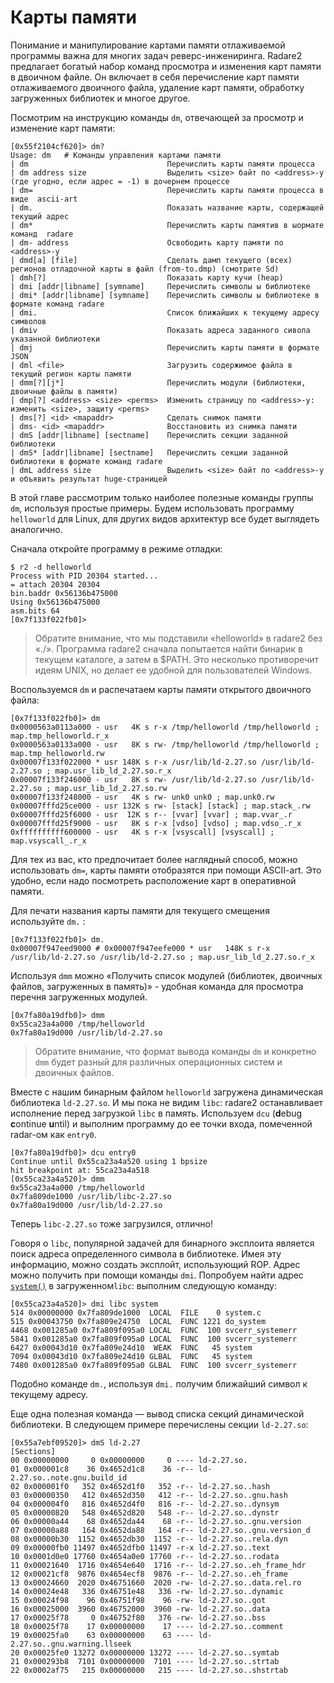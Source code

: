 # Карты памяти

Понимание и манипулирование картами памяти отлаживаемой программы важна для многих задач реверс-инжениринга. Radare2 предлагает богатый набор команд просмотра и изменения карт памяти в двоичном файле. Он включает в себя перечисление карт памяти отлаживаемого двоичного файла, удаление карт памяти, обработку загруженных библиотек и многое другое.

Посмотрим на инструкцию команды `dm`, отвечающей за просмотр и изменение карт памяти:

```
[0x55f2104cf620]> dm?
Usage: dm   # Команды управления картами памяти
| dm                               Перечислить карты памяти процесса
| dm address size                  Выделить <size> байт по <address>-у (где угодно, если адрес = -1) в дочернем процессе
| dm=                              Перечислить карты памяти процесса в виде  ascii-art
| dm.                              Показать название карты, содержащей текущий адрес
| dm*                              Перечислить карты памятив в ыормате команд  radare
| dm- address                      Освободить карту памяти по <address>-у
| dmd[a] [file]                    Сделать дамп текущего (всех) регионов отладочной карты в файл (from-to.dmp) (смотрите Sd)
| dmh[?]                           Показать карту кучи (heap)
| dmi [addr|libname] [symname]     Перечислить символы ы библиотеке
| dmi* [addr|libname] [symname]    Перечислить символы ы библиотеке в формате команд radare
| dmi.                             Список ближайших к текущему адресу символов
| dmiv                             Показать адреса заданного сивола указанной библиотеки
| dmj                              Перечислить карты памяти в формате JSON
| dml <file>                       Загрузить содержимое файла в текущий регион карты памяти
| dmm[?][j*]                       Перечислить модули (библиотеки, двоичные файлы в памяти)
| dmp[?] <address> <size> <perms>  Изменить страницу по <address>-у: изменить <size>, защиту <perms>
| dms[?] <id> <mapaddr>            Сделать снимок памяти
| dms- <id> <mapaddr>              Восстановить из снимка памяти
| dmS [addr|libname] [sectname]    Перечислить секции заданной библиотеки
| dmS* [addr|libname] [sectname]   Перечислить секции заданной библиотеки в формате команд radare
| dmL address size                 Выделить <size> байт по <address>-у и объявить результат huge-страницей
```

В этой главе рассмотрим только наиболее полезные команды группы `dm`, используя простые примеры. Будем использовать программу `helloworld` для Linux, для других видов архитектур все будет выглядеть аналогично.

Сначала откройте программу в режиме отладки:

```
$ r2 -d helloworld
Process with PID 20304 started...
= attach 20304 20304
bin.baddr 0x56136b475000
Using 0x56136b475000
asm.bits 64
[0x7f133f022fb0]>
```

> Обратите внимание, что мы подставили «helloworld» в radare2 без «./». Программа radare2 сначала попытается найти бинарик в текущем каталоге, а затем в $PATH. Это несколько противоречит идеям UNIX, но делает ее удобной для пользователей Windows.

Воспользуемся `dm` и распечатаем карты памяти открытого двоичного файла:

```
[0x7f133f022fb0]> dm
0x0000563a0113a000 - usr   4K s r-x /tmp/helloworld /tmp/helloworld ; map.tmp_helloworld.r_x
0x0000563a0133a000 - usr   8K s rw- /tmp/helloworld /tmp/helloworld ; map.tmp_helloworld.rw
0x00007f133f022000 * usr 148K s r-x /usr/lib/ld-2.27.so /usr/lib/ld-2.27.so ; map.usr_lib_ld_2.27.so.r_x
0x00007f133f246000 - usr   8K s rw- /usr/lib/ld-2.27.so /usr/lib/ld-2.27.so ; map.usr_lib_ld_2.27.so.rw
0x00007f133f248000 - usr   4K s rw- unk0 unk0 ; map.unk0.rw
0x00007fffd25ce000 - usr 132K s rw- [stack] [stack] ; map.stack_.rw
0x00007fffd25f6000 - usr  12K s r-- [vvar] [vvar] ; map.vvar_.r
0x00007fffd25f9000 - usr   8K s r-x [vdso] [vdso] ; map.vdso_.r_x
0xffffffffff600000 - usr   4K s r-x [vsyscall] [vsyscall] ; map.vsyscall_.r_x
```

Для тех из вас, кто предпочитает более наглядный способ, можно использовать `dm=`, карты памяти отобразятся при помощи ASCII-art. Это удобно, если надо посмотреть расположение карт в оперативной памяти.

Для печати названия карты памяти для текущего смещения используйте `dm.` :

```
[0x7f133f022fb0]> dm.
0x00007f947eed9000 # 0x00007f947eefe000 * usr   148K s r-x /usr/lib/ld-2.27.so /usr/lib/ld-2.27.so ; map.usr_lib_ld_2.27.so.r_x
```

Используя `dmm` можно «Получить список модулей (библиотек, двоичных файлов, загруженных в память)» - удобная команда для просмотра перечня загруженных модулей.

```
[0x7fa80a19dfb0]> dmm
0x55ca23a4a000 /tmp/helloworld
0x7fa80a19d000 /usr/lib/ld-2.27.so
```
> Обратите внимание, что формат вывода команды `dm` и конкретно `dmm` будет разный для различных операционных систем и двоичных файлов.

Вместе с нашим бинарным файлом `helloworld` загружена динамическая библиотека `ld-2.27.so`. И мы пока не видим `libc`: radare2 останавливает исполнение перед загрузкой `libc` в память. Используем `dcu` (**d**ebug **c**ontinue **u**ntil) и выполним программу до ее точки входа, помеченной radar-ом как `entry0`.

```
[0x7fa80a19dfb0]> dcu entry0
Continue until 0x55ca23a4a520 using 1 bpsize
hit breakpoint at: 55ca23a4a518
[0x55ca23a4a520]> dmm
0x55ca23a4a000 /tmp/helloworld
0x7fa809de1000 /usr/lib/libc-2.27.so
0x7fa80a19d000 /usr/lib/ld-2.27.so
```

Теперь `libc-2.27.so` тоже загрузился, отлично!

Говоря о `libc`, популярной задачей для бинарного эксплоита является поиск адреса определенного символа в библиотеке. Имея эту информацию, можно создать эксплойт, использующий ROP. Адрес можно получить при помощи команды `dmi`. Попробуем найти адрес [`system()`](http://man7.org/linux/man-pages/man3/system.3.html) в загруженном`libc`: выполним следующую команду:

```
[0x55ca23a4a520]> dmi libc system
514 0x00000000 0x7fa809de1000  LOCAL  FILE    0 system.c
515 0x00043750 0x7fa809e24750  LOCAL  FUNC 1221 do_system
4468 0x001285a0 0x7fa809f095a0 LOCAL  FUNC  100 svcerr_systemerr
5841 0x001285a0 0x7fa809f095a0 LOCAL  FUNC  100 svcerr_systemerr
6427 0x00043d10 0x7fa809e24d10  WEAK  FUNC   45 system
7094 0x00043d10 0x7fa809e24d10 GLBAL  FUNC   45 system
7480 0x001285a0 0x7fa809f095a0 GLBAL  FUNC  100 svcerr_systemerr
```

Подобно команде `dm.`, используя `dmi.` получим ближайший символ к текущему адресу.

Еще одна полезная команда — вывод списка секций динамической библиотеки. В следующем примере перечислены секции `ld-2.27.so`:

```
[0x55a7ebf09520]> dmS ld-2.27
[Sections]
00 0x00000000     0 0x00000000     0 ---- ld-2.27.so.
01 0x000001c8    36 0x4652d1c8    36 -r-- ld-2.27.so..note.gnu.build_id
02 0x000001f0   352 0x4652d1f0   352 -r-- ld-2.27.so..hash
03 0x00000350   412 0x4652d350   412 -r-- ld-2.27.so..gnu.hash
04 0x000004f0   816 0x4652d4f0   816 -r-- ld-2.27.so..dynsym
05 0x00000820   548 0x4652d820   548 -r-- ld-2.27.so..dynstr
06 0x00000a44    68 0x4652da44    68 -r-- ld-2.27.so..gnu.version
07 0x00000a88   164 0x4652da88   164 -r-- ld-2.27.so..gnu.version_d
08 0x00000b30  1152 0x4652db30  1152 -r-- ld-2.27.so..rela.dyn
09 0x00000fb0 11497 0x4652dfb0 11497 -r-x ld-2.27.so..text
10 0x0001d0e0 17760 0x4654a0e0 17760 -r-- ld-2.27.so..rodata
11 0x00021640  1716 0x4654e640  1716 -r-- ld-2.27.so..eh_frame_hdr
12 0x00021cf8  9876 0x4654ecf8  9876 -r-- ld-2.27.so..eh_frame
13 0x00024660  2020 0x46751660  2020 -rw- ld-2.27.so..data.rel.ro
14 0x00024e48   336 0x46751e48   336 -rw- ld-2.27.so..dynamic
15 0x00024f98    96 0x46751f98    96 -rw- ld-2.27.so..got
16 0x00025000  3960 0x46752000  3960 -rw- ld-2.27.so..data
17 0x00025f78     0 0x46752f80   376 -rw- ld-2.27.so..bss
18 0x00025f78    17 0x00000000    17 ---- ld-2.27.so..comment
19 0x00025fa0    63 0x00000000    63 ---- ld-2.27.so..gnu.warning.llseek
20 0x00025fe0 13272 0x00000000 13272 ---- ld-2.27.so..symtab
21 0x000293b8  7101 0x00000000  7101 ---- ld-2.27.so..strtab
22 0x0002af75   215 0x00000000   215 ---- ld-2.27.so..shstrtab
```
